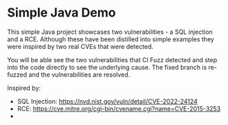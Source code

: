 # Simple Java Demo

This simple Java project showcases two vulnerabilities - a SQL injection and a RCE. Although these have been distilled into simple examples they were inspired by two real CVEs that were detected.

You will be able see the two vulnerabilities that CI Fuzz detected and step into the code directly to see the underlying cause. The fixed branch is re-fuzzed and the vulnerabilities are resolved.

Inspired by:
 - SQL Injection: https://nvd.nist.gov/vuln/detail/CVE-2022-24124
 - RCE: https://cve.mitre.org/cgi-bin/cvename.cgi?name=CVE-2015-3253
 - 
